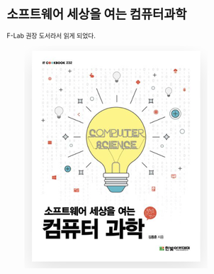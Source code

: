 # 소프트웨어 세상을 여는 컴퓨터과학

F-Lab 권장 도서라서 읽게 되었다.

<figure><img src="../../.gitbook/assets/image.png" alt=""><figcaption></figcaption></figure>
